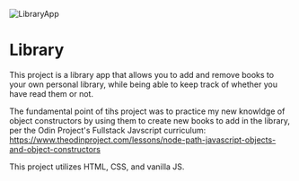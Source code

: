 ![LibraryApp](https://user-images.githubusercontent.com/103713915/209179884-f4aa40f3-3b26-4814-8d7c-4888f1c4115c.png)
# Library
This project is a library app that allows you to add and remove books to your own personal library, while being able to keep track of whether you have read them or not.

The fundamental point of tihs project was to practice my new knowldge of object constructors by using them to create new books to add in the library, per the Odin Project's Fullstack Javscript curriculum: https://www.theodinproject.com/lessons/node-path-javascript-objects-and-object-constructors

This project utilizes HTML, CSS, and vanilla JS.
